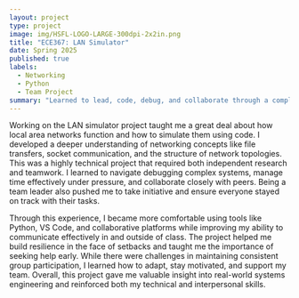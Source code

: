 ```yaml
---
layout: project
type: project
image: img/HSFL-LOGO-LARGE-300dpi-2x2in.png 
title: "ECE367: LAN Simulator"
date: Spring 2025
published: true
labels:
  - Networking
  - Python
  - Team Project
summary: "Learned to lead, code, debug, and collaborate through a complex LAN simulator project that tested both my technical and teamwork skills."
---
```

Working on the LAN simulator project taught me a great deal about how local area networks function and how to simulate them using code. I developed a deeper understanding of networking concepts like file transfers, socket communication, and the structure of network topologies. This was a highly technical project that required both independent research and teamwork. I learned to navigate debugging complex systems, manage time effectively under pressure, and collaborate closely with peers. Being a team leader also pushed me to take initiative and ensure everyone stayed on track with their tasks.

Through this experience, I became more comfortable using tools like Python, VS Code, and collaborative platforms while improving my ability to communicate effectively in and outside of class. The project helped me build resilience in the face of setbacks and taught me the importance of seeking help early. While there were challenges in maintaining consistent group participation, I learned how to adapt, stay motivated, and support my team. Overall, this project gave me valuable insight into real-world systems engineering and reinforced both my technical and interpersonal skills.
